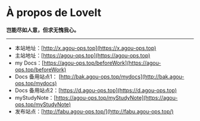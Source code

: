 # À propos de LoveIt


**岂能尽如人意，但求无愧我心。**

---


* 本站地址：[http://x.agou-ops.top](https://x.agou-ops.top)  
* 主站地址：[https://agou-ops.top](https://agou-ops.top)  
* my Docs：[https://agou-ops.top/beforeWork](https://agou-ops.top/beforeWork)  
* Docs 备用站点1： [http://bak.agou-ops.top/mydocs](http://bak.agou-ops.top/mydocs)
* Docs 备用站点2：[https://d.agou-ops.top](https://d.agou-ops.top)  
* myStudyNote：[https://agou-ops.top/myStudyNote](https://agou-ops.top/myStudyNote)  
* 发布站点：[http://fabu.agou-ops.top/](http://fabu.agou-ops.top/)
